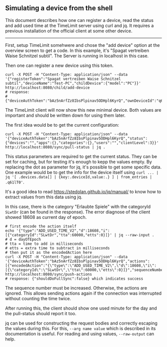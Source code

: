 ## Simulating a device from the shell

This document describes how one can register a device, read the status and add used time at the TimeLimit server using curl and jq.
It requires a previous installation of the official client at some other device.

---

First, setup TimeLimit somehwere and chose the "add device" option at the overview screen to get a code.
In this example, it's "Spagat vertreiben Waise Schnitzel subtil". The Server is running in localhost in this case.

Then one can register a new device using this token.

```
curl -X POST -H "Content-Type: application/json" --data '{"registerToken":"Spagat vertreiben Waise Schnitzel subtil","deviceName":"Test-PC","childDevice":{"model":"PC"}}' http://localhost:8080/child/add-device
# response:
# {"deviceAuthToken":"bAz5nArfZz8IbsPlpinav5ODHpl6KyrQ","ownDeviceId":"q61lT0"}
```

The TimeLimit client will now show this new minimal device. Both values are important and should be written down for using them later.

The first idea would be to get the current configuration:

```
curl -X POST -H "Content-Type: application/json" --data '{"deviceAuthToken":"bAz5nArfZz8IbsPlpinav5ODHpl6KyrQ","status":{"devices":"","apps":{},"categories":{},"users":"","clientLevel":3}}' http://localhost:8080/sync/pull-status | jq .
```

This status parameters are required to get the current status. They can be set for caching, but for testing it's enough to kepp the values empty.
By replacing the dot as parameter for jq, it's possible to get some specific data.
One example would be to get the info for the device itself using ``curl ... | jq '[ .devices.data[] | {key:.deviceId,value:.} ] | from_entries | .q61lT0'``.

It's a good idea to read <https://stedolan.github.io/jq/manual/> to know how to extract values from this data using jq.

In this case, there is the category "Erlaubte Spiele" with the categoryId ``SLwtDr`` (can be found in the response). The error diagnose of the client showed 18608 as current day of epoch.

```
# first encode the action itself
echo '{"type":"ADD_USED_TIME_V2","d":18608,"i":[{"categoryId":"SLwtDr","tta":60000,"etts":0}]}' | jq --raw-input .
# d = dayOfEpoch
# tta = time to add in milliseconds
# etts = extra time to subtract in milliseconds
# then put it as the encodedAction here
curl -X POST -H "Content-Type: application/json" --data '{"deviceAuthToken":"bAz5nArfZz8IbsPlpinav5ODHpl6KyrQ","actions":[{"encodedAction":"{\"type\":\"ADD_USED_TIME_V2\",\"d\":18608,\"i\":[{\"categoryId\":\"SLwtDr\",\"tta\":60000,\"etts\":0}]}","sequenceNumber":2,"integrity":"","type":"appLogic","userId":""}]}' http://localhost:8080/sync/push-actions
# response: {"shouldDoFullSync":false} which indicates success
```

The sequence number must be increased. Otherwise, the actions are ignored. This allows sending actions again if the connection was interrupted without counting the time twice.

After running this, the client should show one used minute for the day and the pull-status should report it too.

jq can be used for constructing the request bodies and correctly escaping the values during this. For this, ``--arg name value`` which is described in its documentation is useful. For reading and using values, ``--raw-output`` can help.
